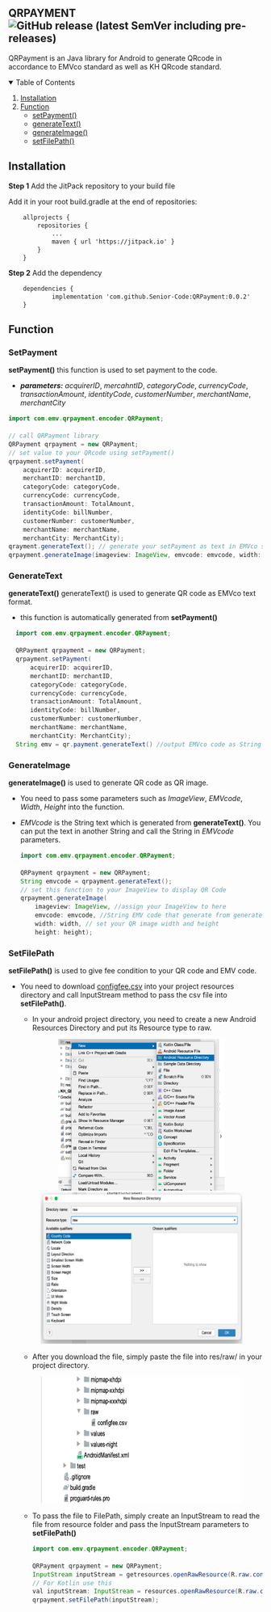 ## QRPAYMENT  ![GitHub release (latest SemVer including pre-releases)](https://img.shields.io/github/v/release/Senior-Code/QRPayment?include_prereleases)

QRPayment is an Java library for Android to generate QRcode in accordance to EMVco standard as well as KH QRcode standard.
  
<!-- TABLE OF CONTENTS -->
<details open="open">
  <summary>Table of Contents</summary>
  <ol>
    <li><a href="#installation">Installation</a></li>
    <li><a href="#function">Function</a>
      <ul>
        <li><a href="#setpayment">setPayment()</a></li>
        <li><a href="#generatetext">generateText()</a></li>
        <li><a href="#generateimage">generateImage()</a></li>
        <li><a href="#setfilepath">setFilePath()</a></li>
      </ul>
    </li>
  </ol>
</details>

## Installation

**Step 1** Add the JitPack repository to your build file

Add it in your root build.gradle at the end of repositories:

```
	allprojects {
		repositories {
			...
			maven { url 'https://jitpack.io' }
		}
	}
```

**Step 2** Add the dependency

```
	dependencies {
	        implementation 'com.github.Senior-Code:QRPayment:0.0.2'
	}
```

## Function

### SetPayment 

  **setPayment()** this function is used to set payment to the code.
  * ***parameters:*** *acquirerID*, *mercahntID*, *categoryCode*, *currencyCode*, *transactionAmount*, *identityCode*, *customerNumber*, *merchantName*, *merchantCity*
  
  ```java
  import com.emv.qrpayment.encoder.QRPayment;

  // call QRPayment library
  QRPayment qrpayment = new QRPayment;
  // set value to your QRcode using setPayment()
  qrpayment.setPayment(
      acquirerID: acquirerID, 
      merchantID: merchantID, 
      categoryCode: categoryCode, 
      currencyCode: currencyCode, 
      transactionAmount: TotalAmount, 
      identityCode: billNumber, 
      customerNumber: customerNumber, 
      merchantName: merchantName, 
      merchantCity: MerchantCity);
  qrayment.generateText(); // generate your setPayment as text in EMVco standard
  qrpayment.generateImage(imageview: ImageView, emvcode: emvcode, width: width, height: height); //generate QR code image

  ```
  
### GenerateText
  
**generateText()** generateText() is used to generate QR code as EMVco text format.
* this function is automatically generated from **setPayment()**

```java
  import com.emv.qrpayment.encoder.QRPayment;

  QRPayment qrpayment = new QRPayment;
  qrpayment.setPayment(
      acquirerID: acquirerID, 
      merchantID: merchantID, 
      categoryCode: categoryCode, 
      currencyCode: currencyCode, 
      transactionAmount: TotalAmount, 
      identityCode: billNumber, 
      customerNumber: customerNumber, 
      merchantName: merchantName, 
      merchantCity: MerchantCity);
  String emv = qr.payment.generateText() //output EMVco code as String
  ```
  
### GenerateImage
  
**generateImage()** is used to generate QR code as QR image.
* You need to pass some parameters such as *ImageView*, *EMVcode*, *Width*, *Height* into the function.
* *EMVcode* is the String text which is generated from **generateText()**. You can put the text in another String and call the String in *EMVcode* parameters.
  
  ```java
  import com.emv.qrpayment.encoder.QRPayment;

  QRPayment qrpayment = new QRPayment;
  String emvcode = qrpayment.generateText();
  // set this function to your ImageView to display QR Code
  qrpayment.generateImage( 
      imageview: ImageView, //assign your ImageView to here
      emvcode: emvcode, //String EMV code that generate from generateText()
      width: width, // set your QR image width and height
      height: height); 
  ```
  
### SetFilePath
  
**setFilePath()** is used to give fee condition to your QR code and EMV code.
* You need to download [configfee.csv](https://mega.nz/file/dQ8BDIKY#b7FDQu2eRI5qGFMvM1kd_HZ2iQHEWpssY7Q6agp0YTk) into your project resources directory and call InputStream method to pass the csv file into **setFilePath()**.
  * In your android project directory, you need to create a new Android Resources Directory and put its Resource type to raw.
  
  <p align="center" > <img src="image/AndroidResourceDirectory.png" width= 330 height= 300 >      <img src="image/Resourcetype.png" width= 400 height= 300 > </p>
  
  
  * After you download the file, simply paste the file into res/raw/ in your project directory.
  
  <p align="center" > <img src="image/CSVinraw.png" width=400 height= 250 > </p>
  
  * To pass the file to FilePath, simply create an InputStream to read the file from resource folder and pass the InputStream parameters to **setFilePath()** 
  
    ```java
    import com.emv.qrpayment.encoder.QRPayment;
  
    QRPayment qrpayment = new QRPayment;
    InputStream inputStream = getresources.openRawResource(R.raw.configfee); //config fee is file name
    // For Kotlin use this
    val inputStream: InputStream = resources.openRawResource(R.raw.configfee) 
    qrpayment.setFilePath(inputStream);
    ```
  

